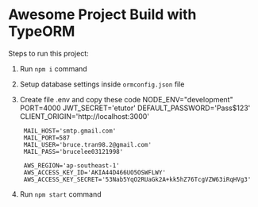 # Awesome Project Build with TypeORM

Steps to run this project:

1. Run `npm i` command
2. Setup database settings inside `ormconfig.json` file
3. Create file .env and copy these code
        NODE_ENV="development"
        PORT=4000
        JWT_SECRET='etutor'
        DEFAULT_PASSWORD='Pass$123'
        CLIENT_ORIGIN='http://localhost:3000'

        MAIL_HOST='smtp.gmail.com'
        MAIL_PORT=587
        MAIL_USER='bruce.tran98.2@gmail.com'
        MAIL_PASS='brucelee03121998'

        AWS_REGION='ap-southeast-1'
        AWS_ACCESS_KEY_ID='AKIA44D466UO5OSWFLWY'
        AWS_ACCESS_KEY_SECRET='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'    
4. Run `npm start` command
